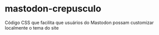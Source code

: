 # mastodon-crepusculo
Código CSS que facilita que usuários do Mastodon possam customizar localmente o tema do site
